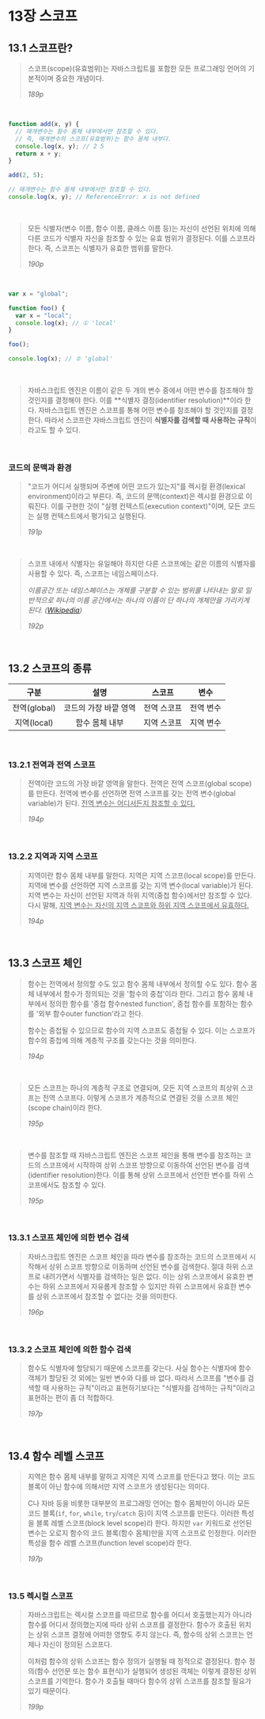 # 13장 스코프

## 13.1 스코프란?

> 스코프(scope)(유효범위)는 자바스크립트를 포함한 모든 프로그래밍 언어의 기본적이며 중요한 개념이다.
>
> _189p_

<br>

```javascript
function add(x, y) {
  // 매개변수는 함수 몸체 내부에서만 참조할 수 있다.
  // 즉, 매개변수의 스코프(유효범위)는 함수 몸체 내부다.
  console.log(x, y); // 2 5
  return x + y;
}

add(2, 5);

// 매개변수는 함수 몸체 내부에서만 참조할 수 있다.
console.log(x, y); // ReferenceError: x is not defined
```

<br>

> 모든 식별자(변수 이름, 함수 이름, 클래스 이름 등)는 자신이 선언된 위치에 의해 다른 코드가 식별자 자신을 참조할 수 있는 유효 범위가 결정된다. 이를 스코프라 한다. 즉, 스코프는 식별자가 유효한 범위를 말한다.
>
> _190p_

<br>

```javascript
var x = "global";

function foo() {
  var x = "local";
  console.log(x); // ① 'local'
}

foo();

console.log(x); // ② 'global'
```

<br>

> 자바스크립트 엔진은 이름이 같은 두 개의 변수 중에서 어떤 변수를 참조해야 할 것인지를 결정해야 한다. 이를 **식별자 결정(identifier resolution)**이라 한다. 자바스크립트 엔진은 스코프를 통해 어떤 변수를 참조해야 할 것인지를 결정한다. 따라서 스코프란 자바스크립트 엔진이 **식별자를 검색할 때 사용하는 규칙**이라고도 할 수 있다.

<br>

### 코드의 문맥과 환경

> "코드가 어디서 실행되며 주변에 어떤 코드가 있는지"를 렉시컬 환경(lexical environment)이라고 부른다. 즉, 코드의 문맥(context)은 렉시컬 환경으로 이뤄진다. 이를 구현한 것이 "실행 컨텍스트(execution context)"이며, 모든 코드는 실행 컨텍스트에서 평가되고 실행된다.
>
> _191p_

<br>

> 스코프 내에서 식별자는 유일해야 하지만 다른 스코프에는 같은 이름의 식별자를 사용할 수 있다. 즉, 스코프는 네임스페이스다.
>
> _이름공간 또는 네임스페이스는 개체를 구분할 수 있는 범위를 나타내는 말로 일반적으로 하나의 이름 공간에서는 하나의 이름이 단 하나의 개체만을 가리키게 된다. ([Wikipedia](https://ko.wikipedia.org/wiki/%EC%9D%B4%EB%A6%84%EA%B3%B5%EA%B0%84))_
>
> _192p_

<br>

## 13.2 스코프의 종류

|     구분     |         설명          |   스코프    |   변수    |
| :----------: | :-------------------: | :---------: | :-------: |
| 전역(global) | 코드의 가장 바깥 영역 | 전역 스코프 | 전역 변수 |
| 지역(local)  |    함수 몸체 내부     | 지역 스코프 | 지역 변수 |

<br>

### 13.2.1 전역과 전역 스코프

> 전역이란 코드의 가장 바깥 영역을 말한다. 전역은 전역 스코프(global scope)를 만든다. 전역에 변수를 선언하면 전역 스코프를 갖는 전역 변수(global variable)가 된다. <u>전역 변수는 어디서든지 참조할 수 있다.</u>
>
> _194p_

<br>

### 13.2.2 지역과 지역 스코프

> 지역이란 함수 몸체 내부를 말한다. 지역은 지역 스코프(local scope)를 만든다. 지역에 변수를 선언하면 지역 스코프를 갖는 지역 변수(local variable)가 된다. 지역 변수는 자신이 선언된 지역과 하위 지역(중첩 함수)에서만 참조할 수 있다. 다시 말해, <u>지역 변수는 자신의 지역 스코프와 하위 지역 스코프에서 유효하다.</u>
>
> _194p_

<br>

## 13.3 스코프 체인

> 함수는 전역에서 정의할 수도 있고 함수 몸체 내부에서 정의할 수도 있다. 함수 몸체 내부에서 함수가 정의되는 것을 '함수의 중첩'이라 한다. 그리고 함수 몸체 내부에서 정의한 함수를 '중첩 함수nested function', 중첩 함수를 포함하는 함수를 '외부 함수outer function'라고 한다.
>
> 함수는 중첩될 수 있으므로 함수의 지역 스코프도 중첩될 수 있다. 이는 스코프가 함수의 중첩에 의해 계층적 구조를 갖는다는 것을 의미한다.
>
> _194p_

<br>

> 모든 스코프는 하나의 계층적 구조로 연결되며, 모든 지역 스코프의 최상위 스코프는 전역 스코프다. 이렇게 스코프가 계층적으로 연결된 것을 스코프 체인(scope chain)이라 한다.
>
> _195p_

<br>

> 변수를 참조할 때 자바스크립트 엔진은 스코프 체인을 통해 변수를 참조하는 코드의 스코프에서 시작하여 상위 스코프 방향으로 이동하여 선언된 변수를 검색(identifier resolution)한다. 이를 통해 상위 스코프에서 선언한 변수를 하위 스코프에서도 참조할 수 있다.
>
> _195p_

<br>

### 13.3.1 스코프 체인에 의한 변수 검색

> 자바스크립트 엔진은 스코프 체인을 따라 변수를 참조하는 코드의 스코프에서 시작해서 상위 스코프 방향으로 이동하며 선언된 변수를 검색한다. 절대 하위 스코프로 내려가면서 식별자를 검색하는 일은 없다. 이는 상위 스코프에서 유효한 변수는 하위 스코프에서 자유롭게 참조할 수 있지만 하위 스코프에서 유효한 변수를 상위 스코프에서 참조할 수 없다는 것을 의미한다.
>
> _196p_

<br>

### 13.3.2 스코프 체인에 의한 함수 검색

> 함수도 식별자에 할당되기 때문에 스코프를 갖는다. 사실 함수는 식별자에 함수 객체가 할당된 것 외에는 일반 변수와 다를 바 없다. 따라서 스코프를 "변수를 검색할 때 사용하는 규칙"이라고 표현하기보다는 "식별자를 검색하는 규칙"이라고 표현하는 편이 좀 더 적합하다.
>
> _197p_

<br>

## 13.4 함수 레벨 스코프

> 지역은 함수 몸체 내부를 말하고 지역은 지역 스코프를 만든다고 했다. 이는 코드 블록이 아닌 함수에 의해서만 지역 스코프가 생성된다는 의미다.
>
> C나 자바 등을 비롯한 대부분의 프로그래밍 언어는 함수 몸체만이 아니라 모든 코드 블록(`if`, `for`, `while`, `try`/`catch` 등)이 지역 스코프를 만든다. 이러한 특성을 블록 레벨 스코프(block level scope)라 한다. 하지만 `var` 키워드로 선언된 변수는 오로지 함수의 코드 블록(함수 몸체)만을 지역 스코프로 인정한다. 이러한 특성을 함수 레벨 스코프(function level scope)라 한다.
>
> _197p_

<br>

### 13.5 렉시컬 스코프

> 자바스크립트는 렉시컬 스코프를 따르므로 함수를 어디서 호출했는지가 아니라 함수를 어디서 정의했는지에 따라 상위 스코프를 결정한다. 함수가 호출된 위치는 상위 스코프 결정에 어떠한 영향도 주지 않는다. 즉, 함수의 상위 스코프는 언제나 자신이 정의된 스코프다.
>
> 이처럼 함수의 상위 스코프는 함수 정의가 실행될 때 정적으로 결정된다. 함수 정의(함수 선언문 또는 함수 표현식)가 실행되어 생성된 객체는 이렇게 결정된 상위 스코프를 기억한다. 함수가 호출될 때마다 함수의 상위 스코프를 참조할 필요가 있기 때문이다.
>
> _199p_
